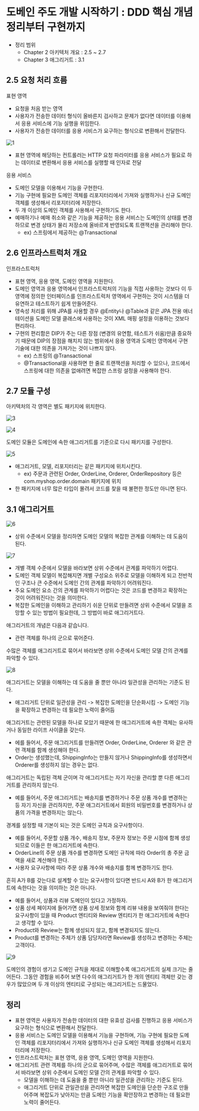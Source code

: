 # 도베인 주도 개발 시작하기 : DDD 핵심 개념 정리부터 구현까지

- 정리 범위
  - Chapter 2 아키텍처 개요 :  2.5 ~ 2.7
  - Chapter 3 애그리거트 : 3.1

## 2.5 요청 처리 흐름

표현 영역

- 요청을 처음 받는 영역
- 사용자가 전송한 데이터 형식이 올바른지 검사하고 문제가 없다면 데이터를 이용해서 응용 서비스에 기능 실행을 위임한다. 
- 사용자가 전송한 데이터를 응용 서비스가 요구하는 형식으로 변환해서 전달한다.

![1](images/1.jpg)

- 표현 영역에 해당하는 컨트롤러는 HTTP 요청 파라미터를 응용 서비스가 필요로 하는 데이터로 변환해서 응용 서비스를 실행할 때 인자로 전달

응용 서비스

- 도메인 모델을 이용해서 기능을 구현한다.
- 기능 구현에 필요한 도메인 객체를 리포지터리에서 가져와 실행하거나 신규 도메인 객체를 생성해서 리포지터리에 저장한다.
- 두 개 이상의 도메인 객체를 사용해서 구현하기도 한다.
- 예매하기나 예매 취소와 같은 기능을 제공하는 응용 서비스는 도메인의 상태를 변경하므로 변경 상태가 물리 저장소에 올바르게 반영되도록 트랜잭션을 관리해야 한다.
  - ex) 스프링에서 제공하는 @Transactional

## 2.6 인프라스트럭처 개요

인프라스트럭처

- 표현 영역, 응용 영역, 도메인 영역을 지원한다.
- 도메인 영역과 응용 영역에서 인프라스트럭처의 기능을 직접 사용하는 것보다 이 두 영역에 정의한 인터페이스를 인프라스트럭처 영역에서 구현하는 것이 시스템을 더 유연하고 테스트하기 쉽게 만들어준다.
- 영속성 처리를 위해 JPA를 사용할 경우 @Entity나 @Table과 같은 JPA 전용 애너테이션을 도메인 모델 클래스에 사용하는 것이 XML 매핑 설정을 이용하는 것보다 편리하다.
- 구현의 편리함은 DIP가 주는 다른 장점 (변경의 유연함, 테스트가 쉬움)만큼 중요하기 때문에 DIP의 장점을 해치지 않는 범위에서 응용 영역과 도메인 영역에서 구현 기술에 대한 의존을 가져가는 것이 나쁘지 않다.
  - ex) 스프링의 @Transactional
  - @Transactional을 사용하면 한 줄로 트랜잭션을 처리할 수 있으나, 코드에서 스프링에 대한 의존을 없애려면 복잡한 스프링 설정을 사용해야 한다.

## 2.7 모듈 구성

아키텍처의 각 영역은 별도 패키지에 위치한다.

![3](images/3.jpg)

![4](images/4.jpg)

도메인 모듈은 도메인에 속한 애그리거트를 기준으로 다시 패키지를 구성한다.

![5](images/5.jpg)

- 애그리거트, 모델, 리포지터리는 같은 패키지에 위치시킨다.
  - ex) 주문과 관련된 Order, OrderLine, Orderer, OrderRepository 등은 com.myshop.order.domain 패키지에 위치
- 한 패키지에 너무 많은 타입이 몰려서 코드를 찾을 때 불편한 정도만 아니면 된다.

## 3.1 애그리거트

![6](images/6.jpg)

- 상위 수준에서 모델을 정리하면 도메인 모델의 복잡한 관계를 이해하는 데 도움이 된다.

![7](images/7.jpg)

- 개별 객체 수준에서 모델을 바라보면 상위 수준에서 관계를 파악하기 어렵다.
- 도메인 객체 모델이 복잡해지면 개별 구성요소 위주로 모델을 이해하게 되고 전반적인 구조나 큰 수준에서 도메인 간의 관계를 파악하기 어려워진다.
- 주요 도메인 요소 간의 관계를 파악하기 어렵다는 것은 코드를 변경하고 확장하는 것이 어려워진다는 것을 의미한다.
- 복잡한 도메인을 이해하고 관리하기 쉬운 단위로 만들려면 상위 수준에서 모델을 조망할 수 있는 방법이 필요한데, 그 방법이 바로 애그리거트다.

애그리거트의 개념은 다음과 같습니다.

- 관련 객체를 하나의 군으로 묶어준다.

수많은 객체를 애그리거트로 묶어서 바라보면 상위 수준에서 도메인 모델 간의 관계를 파악할 수 있다.

![8](images/8.jpg)

애그리거트는 모델을 이해하는 데 도움을 줄 뿐만 아니라 일관성을 관리하는 기준도 된다.

- 애그리거트 단위로 일관성을 관리 -> 복잡한 도메인을 단순화시킴 -> 도메인 기능을 확장하고 변경하는 데 필요한 노력이 줄어듬

애그리거트는 관련된 모델을 하나로 모았기 때문에 한 애그리거트에 속한 객체는 유사하거나 동일한 라이프 사이클을 갖는다.

- 에를 들어서, 주문 애그리거트를 만들려면 Order, OrderLine, Orderer 와 같은 관련 객체를 함께 생성해야 한다.
- Order는 생성했는데, ShippingInfo는 만들지 않거나 ShippingInfo를 생성하면서 Orderer를 생성하지 않는 경우는 없다.

애그리거트는 독립된 객체 군이며 각 애그리거트는 자기 자신을 관리할 뿐 다른 애그리거트를 관리하지 않는다.

- 예를 들어서, 주문 애그리거트는 배송지를 변경하거나 주문 상품 개수를 변경하는 등 자기 자신을 관리하지만, 주문 애그리거트에서 회원의 비밀번호를 변경하거나 상품의 가격을 변경하지는 않는다.

경계를 설정할 때 기본이 되는 것은 도메인 규칙과 요구사항이다.

- 예를 들어서, 주문할 상품 개수, 배송지 정보, 주문자 정보는 주문 시점에 함께 생성되므로 이들은 한 애그리거트에 속한다.
- OrderLine의 주문 상품 개수를 변경하면 도메인 규칙에 따라 Order의 총 주문 금액을 새로 계산해야 한다. 
- 사용자 요구사항에 따라 주문 상품 개수와 배송지를 함께 변경하기도 한다.

흔히 A가 B를 갖는다로 설계할 수 있는 요구사항이 있다면 반드시 A와 B가 한 애그리거트에 속한다는 것을 의미하는 것은 아니다.

- 예를 들어서, 상품과 리뷰 도메인이 있다고 가정하자.
- 상품 상세 페이지에 들어가면 상품 상세 정보와 함께 리뷰 내용을 보여줘야 한다는 요구사항이 있을 때 Product 엔티티와 Review 엔티티가 한 애그리거트에 속한다고 생각할 수 있다. 
- Product와 Review는 함께 생성되지 않고, 함께 변경되지도 않는다. 
- Product를 변경하는 주체가 상품 담당자라면 Review를 생성하고 변경하는 주체는 고객이다.

![9](images/9.jpg)

도메인의 경험이 생기고 도메인 규칙을 제대로 이해할수록 애그리거트의 실제 크기는 줄어든다. 그동안 경험을 비추어 보면 다수의 애그리거트가 한 개의 엔티티 객체만 갖는 경우가 많았으며 두 개 이상의 엔티티로 구성되는 애그리거트는 드물었다.

## 정리

- 표현 영역은 사용자가 전송한 데이터의 대한 유효성 검사를 진행하고 응용 서비스가 요구하는 형식으로 변환해서 전달한다.
- 응용 서비스는 도메인 모델을 이용해서 기능을 구현하며, 기능 구현에 필요한 도메인 객체를 리포지터리에서 가져와 실행하거나 신규 도메인 객체를 생성해서 리포지터리에 저장한다.
- 인프라스트럭처는 표현 영역, 응용 영역, 도메인 영역을 지원한다.
- 애그리거트 관련 객체를 하나의 군으로 묶어주며, 수많은 객체를 애그리거트로 묶어서 바라보면 상위 수준에서 도메인 모델 간의 관계를 파악할 수 있다.
  - 모델을 이해하는 데 도움을 줄 뿐만 아니라 일관성을 관리하는 기준도 된다.
  - 애그리거트 단위로 관일관성을 관리하면 복잡한 도메인을 단순한 구조로 만들어주며 복잡도가 낮아지는 만큼 도메인 기능을 확안장하고 변경하는 데 필요한 노력이 줄어든다.